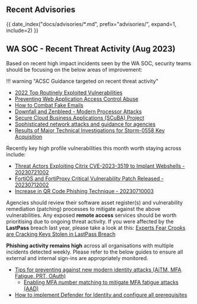 ## Recent Advisories

{{ date_index("docs/advisories/*.md", prefix="advisories/", expand=1, include=2) }}

## WA SOC - Recent Threat Activity (Aug 2023)

Based on recent high impact incidents seen by the WA SOC, security teams should be focusing on the below areas of improvement:

!!! warning "ACSC Guidance targeted on recent threat activity"

- [2022 Top Routinely Exploited Vulnerabilities](https://www.cyber.gov.au/about-us/view-all-content/alerts-and-advisories/2022-top-routinely-exploited-vulnerabilities)
- [Preventing Web Application Access Control Abuse](https://www.cyber.gov.au/about-us/view-all-content/alerts-and-advisories/preventing-web-application-access-control-abuse)
- [How to Combat Fake Emails](https://www.cyber.gov.au/resources-business-and-government/maintaining-devices-and-systems/system-hardening-and-administration/email-hardening/how-combat-fake-emails)
- [Downfall and Zenbleed - Modern Processor Attacks](https://soc.cyber.wa.gov.au/advisories/20230810001-Downfall-and-Zenbleed-Processor-Attacks/)
- [Secure Cloud Business Applications (SCuBA) Project](https://soc.cyber.wa.gov.au/advisories/20230809004-SCuBA-Recommendations/)
- [Sophisticated network attacks and guidance for agencies](https://soc.cyber.wa.gov.au/advisories/20230816001-Sophisticated-Network-Attacks-and-Guidance/)
- [Results of Major Technical Investigations for Storm-0558 Key Acquisition ](https://msrc.microsoft.com/blog/2023/09/results-of-major-technical-investigations-for-storm-0558-key-acquisition/)

Recently key high profile vulnerabilities this month worth staying across include:

- [Threat Actors Exploiting Citrix CVE-2023-3519 to Implant Webshells - 20230721002](https://soc.cyber.wa.gov.au//advisories/20230721002-Threat-Actors-Exploiting-Webshells-Citrix/)
- [FortiOS and FortiProxy Critical Vulnerability Patch Released - 20230712002](https://soc.cyber.wa.gov.au//advisories/20230712002-FortiOS-FortiProxy-Criticial-Vuln-Patch/) 
- [Increase in QR Code Phishing Technique - 20230710003](https://soc.cyber.wa.gov.au//advisories/20230710003-QR-Code-Phishing-Increase/)

Agencies should review their software asset register(s) and vulnerability remediation (patching) processes to mitigate against the above vulnerabilities. Any exposed **remote access** services should be worth prioritising due to ongoing threat activity.
If you were affected by the **LastPass** breach last year, please take a look at this: [Experts Fear Crooks are Cracking Keys Stolen in LastPass Breach ](https://krebsonsecurity.com/2023/09/experts-fear-crooks-are-cracking-keys-stolen-in-lastpass-breach/)

**Phishing activity remains high** across all organisations with multiple incidents detected weekly. Please refer to the below guides to ensure all external and internal sign-ins are appropriately monitored.

- [Tips for preventing against new modern identity attacks (AiTM, MFA Fatigue, PRT, OAuth)](https://jeffreyappel.nl/aitm-mfa-phishing-attacks-in-combination-with-new-microsoft-protections-2023-edt/)
    - [Enabling MFA number matching to mitigate MFA fatigue attacks (AAD)](https://jeffreyappel.nl/how-to-use-automatic-attack-disruption-in-microsoft-365-defender-bec-aitm-humor/)
- [How to implement Defender for Identity and configure all prerequisites](https://jeffreyappel.nl/how-to-implement-defender-for-identity-and-configure-all-prerequisites/)
